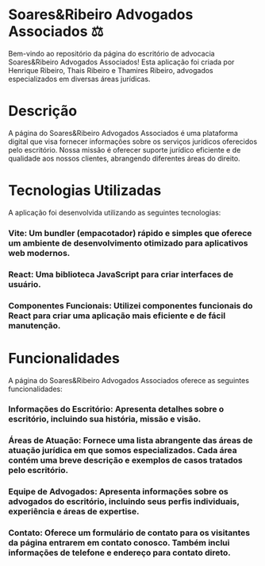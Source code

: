 # Soares&Ribeiro Advogados Associados ⚖️
Bem-vindo ao repositório da página do escritório de advocacia Soares&Ribeiro Advogados Associados! Esta aplicação foi criada por Henrique Ribeiro, Thais Ribeiro e Thamires Ribeiro, advogados especializados em diversas áreas jurídicas.

# Descrição
A página do Soares&Ribeiro Advogados Associados é uma plataforma digital que visa fornecer informações sobre os serviços jurídicos oferecidos pelo escritório. Nossa missão é oferecer suporte jurídico eficiente e de qualidade aos nossos clientes, abrangendo diferentes áreas do direito.

# Tecnologias Utilizadas
A aplicação foi desenvolvida utilizando as seguintes tecnologias:

### Vite: Um bundler (empacotador) rápido e simples que oferece um ambiente de desenvolvimento otimizado para aplicativos web modernos.

### React: Uma biblioteca JavaScript para criar interfaces de usuário.

### Componentes Funcionais: Utilizei componentes funcionais do React para criar uma aplicação mais eficiente e de fácil manutenção.

# Funcionalidades
A página do Soares&Ribeiro Advogados Associados oferece as seguintes funcionalidades:

### Informações do Escritório: Apresenta detalhes sobre o escritório, incluindo sua história, missão e visão.

### Áreas de Atuação: Fornece uma lista abrangente das áreas de atuação jurídica em que somos especializados. Cada área contém uma breve descrição e exemplos de casos tratados pelo escritório.

### Equipe de Advogados: Apresenta informações sobre os advogados do escritório, incluindo seus perfis individuais, experiência e áreas de expertise.

### Contato: Oferece um formulário de contato para os visitantes da página entrarem em contato conosco. Também inclui informações de telefone e endereço para contato direto.